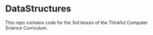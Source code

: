 # DataStructures

This repo contains code for the 3rd lesson of the Thinkful Computer Science
Curriculum.


